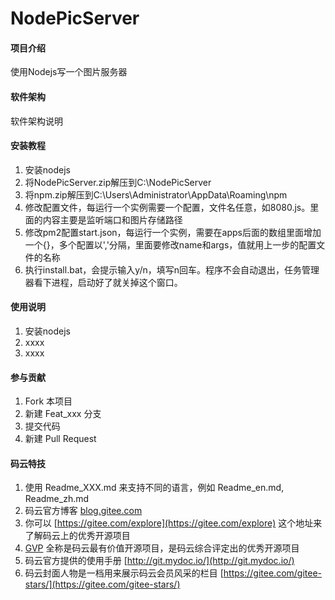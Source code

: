 # NodePicServer

#### 项目介绍
使用Nodejs写一个图片服务器

#### 软件架构
软件架构说明


#### 安装教程

1. 安装nodejs
2. 将NodePicServer.zip解压到C:\NodePicServer
3. 将npm.zip解压到C:\Users\Administrator\AppData\Roaming\npm
4. 修改配置文件，每运行一个实例需要一个配置，文件名任意，如8080.js。里面的内容主要是监听端口和图片存储路径
5. 修改pm2配置start.json，每运行一个实例，需要在apps后面的数组里面增加一个{}，多个配置以','分隔，里面要修改name和args，值就用上一步的配置文件的名称
6. 执行install.bat，会提示输入y/n，填写n回车。程序不会自动退出，任务管理器看下进程，启动好了就关掉这个窗口。

#### 使用说明

1. 安装nodejs
2. xxxx
3. xxxx

#### 参与贡献

1. Fork 本项目
2. 新建 Feat_xxx 分支
3. 提交代码
4. 新建 Pull Request


#### 码云特技

1. 使用 Readme\_XXX.md 来支持不同的语言，例如 Readme\_en.md, Readme\_zh.md
2. 码云官方博客 [blog.gitee.com](https://blog.gitee.com)
3. 你可以 [https://gitee.com/explore](https://gitee.com/explore) 这个地址来了解码云上的优秀开源项目
4. [GVP](https://gitee.com/gvp) 全称是码云最有价值开源项目，是码云综合评定出的优秀开源项目
5. 码云官方提供的使用手册 [http://git.mydoc.io/](http://git.mydoc.io/)
6. 码云封面人物是一档用来展示码云会员风采的栏目 [https://gitee.com/gitee-stars/](https://gitee.com/gitee-stars/)